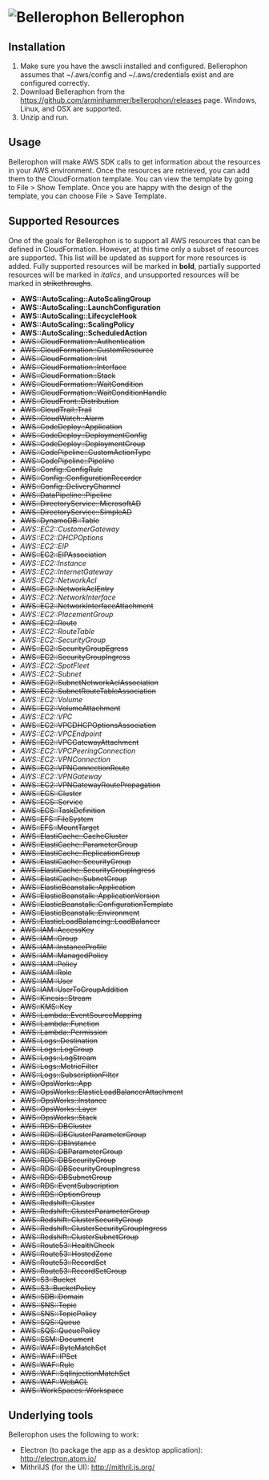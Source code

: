 # ![Bellerophon](https://cdn.rawgit.com/arminhammer/bellerophon/master/src/icons/bellerophon.svg) Bellerophon

## Installation
1. Make sure you have the awscli installed and configured. Bellerophon assumes that ~/.aws/config and ~/.aws/credentials exist and are configured correctly.
2. Download Belleraphon from the https://github.com/arminhammer/bellerophon/releases page. Windows, Linux, and OSX are supported.
3. Unzip and run.

## Usage
Bellerophon will make AWS SDK calls to get information about the resources in your AWS environment. 
Once the resources are retrieved, you can add them to the CloudFormation template. You can view the template by going to File > Show Template. Once you are
happy with the design of the template, you can choose File > Save Template.

## Supported Resources
One of the goals for Bellerophon is to support all AWS resources that can be defined in CloudFormation. However, at this time only a subset of resources are supported.
This list will be updated as support for more resources is added. Fully supported resources will be marked in **bold**, partially supported resources will be marked in
*italics*, and unsupported resources will be marked in ~~strikethroughs~~.

- **AWS::AutoScaling::AutoScalingGroup**
- **AWS::AutoScaling::LaunchConfiguration**
- **AWS::AutoScaling::LifecycleHook**
- **AWS::AutoScaling::ScalingPolicy**
- **AWS::AutoScaling::ScheduledAction**
- ~~AWS::CloudFormation::Authentication~~
- ~~AWS::CloudFormation::CustomResource~~
- ~~AWS::CloudFormation::Init~~
- ~~AWS::CloudFormation::Interface~~
- ~~AWS::CloudFormation::Stack~~
- ~~AWS::CloudFormation::WaitCondition~~
- ~~AWS::CloudFormation::WaitConditionHandle~~
- ~~AWS::CloudFront::Distribution~~
- ~~AWS::CloudTrail::Trail~~
- ~~AWS::CloudWatch::Alarm~~
- ~~AWS::CodeDeploy::Application~~
- ~~AWS::CodeDeploy::DeploymentConfig~~
- ~~AWS::CodeDeploy::DeploymentGroup~~
- ~~AWS::CodePipeline::CustomActionType~~
- ~~AWS::CodePipeline::Pipeline~~
- ~~AWS::Config::ConfigRule~~
- ~~AWS::Config::ConfigurationRecorder~~
- ~~AWS::Config::DeliveryChannel~~
- ~~AWS::DataPipeline::Pipeline~~
- ~~AWS::DirectoryService::MicrosoftAD~~
- ~~AWS::DirectoryService::SimpleAD~~
- ~~AWS::DynamoDB::Table~~
- *AWS::EC2::CustomerGateway*
- *AWS::EC2::DHCPOptions*
- *AWS::EC2::EIP*
- ~~AWS::EC2::EIPAssociation~~
- *AWS::EC2::Instance*
- *AWS::EC2::InternetGateway*
- *AWS::EC2::NetworkAcl*
- ~~AWS::EC2::NetworkAclEntry~~
- *AWS::EC2::NetworkInterface*
- ~~AWS::EC2::NetworkInterfaceAttachment~~
- *AWS::EC2::PlacementGroup*
- ~~AWS::EC2::Route~~
- *AWS::EC2::RouteTable*
- *AWS::EC2::SecurityGroup*
- ~~AWS::EC2::SecurityGroupEgress~~
- ~~AWS::EC2::SecurityGroupIngress~~
- *AWS::EC2::SpotFleet*
- *AWS::EC2::Subnet*
- ~~AWS::EC2::SubnetNetworkAclAssociation~~
- ~~AWS::EC2::SubnetRouteTableAssociation~~
- *AWS::EC2::Volume*
- ~~AWS::EC2::VolumeAttachment~~
- *AWS::EC2::VPC*
- ~~AWS::EC2::VPCDHCPOptionsAssociation~~
- *AWS::EC2::VPCEndpoint*
- ~~AWS::EC2::VPCGatewayAttachment~~
- *AWS::EC2::VPCPeeringConnection*
- *AWS::EC2::VPNConnection*
- ~~AWS::EC2::VPNConnectionRoute~~
- *AWS::EC2::VPNGateway*
- ~~AWS::EC2::VPNGatewayRoutePropagation~~
- ~~AWS::ECS::Cluster~~
- ~~AWS::ECS::Service~~
- ~~AWS::ECS::TaskDefinition~~
- ~~AWS::EFS::FileSystem~~
- ~~AWS::EFS::MountTarget~~
- ~~AWS::ElastiCache::CacheCluster~~
- ~~AWS::ElastiCache::ParameterGroup~~
- ~~AWS::ElastiCache::ReplicationGroup~~
- ~~AWS::ElastiCache::SecurityGroup~~
- ~~AWS::ElastiCache::SecurityGroupIngress~~
- ~~AWS::ElastiCache::SubnetGroup~~
- ~~AWS::ElasticBeanstalk::Application~~
- ~~AWS::ElasticBeanstalk::ApplicationVersion~~
- ~~AWS::ElasticBeanstalk::ConfigurationTemplate~~
- ~~AWS::ElasticBeanstalk::Environment~~
- ~~AWS::ElasticLoadBalancing::LoadBalancer~~
- ~~AWS::IAM::AccessKey~~
- ~~AWS::IAM::Group~~
- ~~AWS::IAM::InstanceProfile~~
- ~~AWS::IAM::ManagedPolicy~~
- ~~AWS::IAM::Policy~~
- ~~AWS::IAM::Role~~
- ~~AWS::IAM::User~~
- ~~AWS::IAM::UserToGroupAddition~~
- ~~AWS::Kinesis::Stream~~
- ~~AWS::KMS::Key~~
- ~~AWS::Lambda::EventSourceMapping~~
- ~~AWS::Lambda::Function~~
- ~~AWS::Lambda::Permission~~
- ~~AWS::Logs::Destination~~
- ~~AWS::Logs::LogGroup~~
- ~~AWS::Logs::LogStream~~
- ~~AWS::Logs::MetricFilter~~
- ~~AWS::Logs::SubscriptionFilter~~
- ~~AWS::OpsWorks::App~~
- ~~AWS::OpsWorks::ElasticLoadBalancerAttachment~~
- ~~AWS::OpsWorks::Instance~~
- ~~AWS::OpsWorks::Layer~~
- ~~AWS::OpsWorks::Stack~~
- ~~AWS::RDS::DBCluster~~
- ~~AWS::RDS::DBClusterParameterGroup~~
- ~~AWS::RDS::DBInstance~~
- ~~AWS::RDS::DBParameterGroup~~
- ~~AWS::RDS::DBSecurityGroup~~
- ~~AWS::RDS::DBSecurityGroupIngress~~
- ~~AWS::RDS::DBSubnetGroup~~
- ~~AWS::RDS::EventSubscription~~
- ~~AWS::RDS::OptionGroup~~
- ~~AWS::Redshift::Cluster~~
- ~~AWS::Redshift::ClusterParameterGroup~~
- ~~AWS::Redshift::ClusterSecurityGroup~~
- ~~AWS::Redshift::ClusterSecurityGroupIngress~~
- ~~AWS::Redshift::ClusterSubnetGroup~~
- ~~AWS::Route53::HealthCheck~~
- ~~AWS::Route53::HostedZone~~
- ~~AWS::Route53::RecordSet~~
- ~~AWS::Route53::RecordSetGroup~~
- ~~AWS::S3::Bucket~~
- ~~AWS::S3::BucketPolicy~~
- ~~AWS::SDB::Domain~~
- ~~AWS::SNS::Topic~~
- ~~AWS::SNS::TopicPolicy~~
- ~~AWS::SQS::Queue~~
- ~~AWS::SQS::QueuePolicy~~
- ~~AWS::SSM::Document~~
- ~~AWS::WAF::ByteMatchSet~~
- ~~AWS::WAF::IPSet~~
- ~~AWS::WAF::Rule~~
- ~~AWS::WAF::SqlInjectionMatchSet~~
- ~~AWS::WAF::WebACL~~
- ~~AWS::WorkSpaces::Workspace~~

## Underlying tools
Bellerophon uses the following to work:
- Electron (to package the app as a desktop application): http://electron.atom.io/
- MithrilJS (for the UI): http://mithril.js.org/

